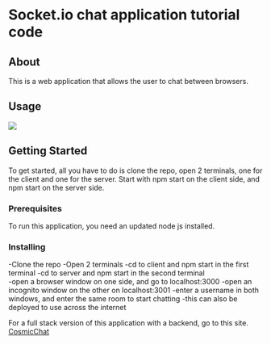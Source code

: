 # Socket.io chat application tutorial code



## About <a name = "about"></a>

This is a web application that allows the user to chat between browsers. 
## Usage <a name = "usage"></a>

![](https://media1.giphy.com/media/LP4gBgfppLxICAgDB2/giphy.gif?cid=790b7611f4fe844228bcb143f9a9abb9c19b44468c42dd94&rid=giphy.gif&ct=g)

## Getting Started <a name = "getting_started"></a>

To get started, all you have to do is clone the repo, open 2 terminals, one for the client
and one for the server. Start with npm start on the client side, and npm start on the server side.

### Prerequisites

To run this application, you need an updated node js installed. 


### Installing

-Clone the repo
-Open 2 terminals
-cd to client and npm start in the first terminal 
-cd to server and npm start in the second terminal
</br>
-open a browser window on one side, and go to localhost:3000
-open an incognito window on the other on localhost:3001
-enter a username in both windows, and enter the same room to start chatting
-this can also be deployed to use across the internet


For a full stack version of this application with a backend, 
go to this site. 
[CosmicChat](https://cosmic-chatcord.herokuapp.com/)



